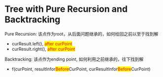 # Tree with Pure Recursion and Backtracking

Pure Recursion: 该点作为root，从后面问题继承的，如何给回之前以至于找到解

* curResult.left(), <mark style="color:red;">after curPoint</mark>
* curResult.right(), <mark style="color:red;">after curPoint</mark>

Backtracking: 该点作为ending point, 如何利用之前继承的，往下找到解

* f(curPoint, resultInfor<mark style="color:red;">Before</mark>CurPoint, curResultInfor<mark style="color:red;">Before</mark>CurPoint)





